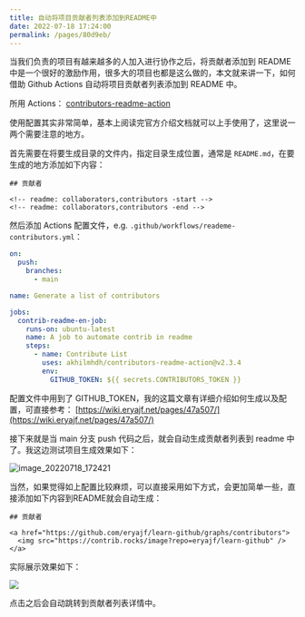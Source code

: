 ```yaml
---
title: 自动将项目贡献者列表添加到README中
date: 2022-07-18 17:24:00
permalink: /pages/80d9eb/
---
```

当我们负责的项目有越来越多的人加入进行协作之后，将贡献者添加到 README 中是一个很好的激励作用，很多大的项目也都是这么做的，本文就来讲一下，如何借助 Github Actions 自动将项目贡献者列表添加到 README 中。

所用 Actions： [contributors-readme-action](https://github.com/akhilmhdh/contributors-readme-action)

使用配置其实非常简单，基本上阅读完官方介绍文档就可以上手使用了，这里说一两个需要注意的地方。

首先需要在将要生成目录的文件内，指定目录生成位置，通常是 `README.md`，在要生成的地方添加如下内容：

```
## 贡献者

<!-- readme: collaborators,contributors -start -->
<!-- readme: collaborators,contributors -end -->
```

然后添加 Actions 配置文件，e.g. `.github/workflows/reademe-contributors.yml`：

```yml
on:
  push:
    branches:
      - main

name: Generate a list of contributors

jobs:
  contrib-readme-en-job:
    runs-on: ubuntu-latest
    name: A job to automate contrib in readme
    steps:
      - name: Contribute List
        uses: akhilmhdh/contributors-readme-action@v2.3.4
        env:
          GITHUB_TOKEN: ${{ secrets.CONTRIBUTORS_TOKEN }}
```

配置文件中用到了 GITHUB_TOKEN，我的这篇文章有详细介绍如何生成以及配置，可直接参考： [https://wiki.eryajf.net/pages/47a507/](https://wiki.eryajf.net/pages/47a507/)

接下来就是当 main 分支 push 代码之后，就会自动生成贡献者列表到 readme 中了。我这边测试项目生成效果如下：

![image_20220718_172421](https://cdn.staticaly.com/gh/eryajf/tu/main/img/image_20220718_172421.png)


当然，如果觉得如上配置比较麻烦，可以直接采用如下方式，会更加简单一些，直接添加如下内容到README就会自动生成：

```
## 贡献者

<a href="https://github.com/eryajf/learn-github/graphs/contributors">
  <img src="https://contrib.rocks/image?repo=eryajf/learn-github" />
</a>
```

实际展示效果如下：

<a href="https://github.com/eryajf/learn-github/graphs/contributors">
  <img src="https://contrib.rocks/image?repo=eryajf/learn-github" />
</a>

点击之后会自动跳转到贡献者列表详情中。